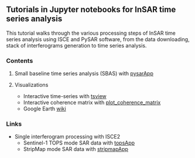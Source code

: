 ## Tutorials in Jupyter notebooks for InSAR time series analysis

This tutorial walks through the various processing steps of InSAR time series analysis using ISCE and PySAR software, from the data downloading, stack of interferograms generation to time series analysis.
    
### Contents    

1. Small baseline time series analysis (SBAS) with [pysarApp](https://nbviewer.jupyter.org/github/insarlab/PySAR/blob/master/docs/Notebooks/pysarApp.ipynb)

2. Visualizations
   - Interactive time-series with [tsview](https://nbviewer.jupyter.org/github/insarlab/PySAR/blob/master/docs/Notebooks/tsview.ipynb)
   - Interactive coherence matrix with [plot_coherence_matrix](https://nbviewer.jupyter.org/github/insarlab/PySAR/blob/master/docs/Notebooks/plot_coherence_matrix.ipynb)
   - Google Earth [wiki](https://github.com/insarlab/PySAR/wiki/Google-Earth)
   
### Links    

+ Single interferogram processing with ISCE2   
   - Sentinel-1 TOPS mode SAR data with [topsApp](https://nbviewer.jupyter.org/github/isce-framework/isce2-docs/blob/master/Notebooks/TOPS/Tops.ipynb)     
   - StripMap mode SAR data with [stripmapApp](https://nbviewer.jupyter.org/github/isce-framework/isce2-docs/blob/master/Notebooks/Stripmap/stripmapApp.ipynb)  
